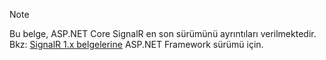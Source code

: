 > [!NOTE]
> Bu belge, ASP.NET Core SignalR en son sürümünü ayrıntıları verilmektedir. Bkz: [SignalR 1.x belgelerine](../../aspnet/signalr/) ASP.NET Framework sürümü için.
